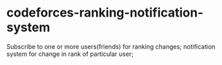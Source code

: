 # codeforces-ranking-notification-system
Subscribe to one or more users(friends) for ranking changes; notification system for change in rank of particular user;
